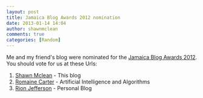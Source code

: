 ```yaml
---
layout: post
title: Jamaica Blog Awards 2012 nomination
date: 2013-01-14 14:04
author: shawnmclean
comments: true
categories: [Random]
---
```

Me and my friend's blog were nominated for the <a href="http://jamaicablogawards.org/jm/">Jamaica Blog Awards 2012</a>. You should vote for us at these Urls:
<ol>
	<li><a href="http://jamaicablogawards.org/jm/shawn-mclean/">Shawn Mclean</a> - This blog</li>
	<li><a href="http://jamaicablogawards.org/jm/script-bucket/">Romaine Carter</a> - Artificial Intelligence and Algorithms</li>
	<li><a href="http://jamaicablogawards.org/jm/in-the-mind-of-my-mind/">Rion Jefferson</a> - Personal Blog</li>
</ol>

